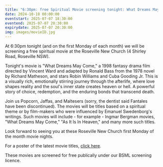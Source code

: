 ```yaml
---
title: "6:30pm: free Spiritual Movie screening tonight: What Dreams May Come (Robin Williams)"
date: 2024-10-18 00:00:00
eventstart: 2025-07-07 18:30:00
eventend: 2025-07-07 20:30:00
expirydate: 2025-07-07 20:30:00
img: images/movieID.jpg
---
```


At 6:30pm tonight (and on the first Monday of each month) we will be screening a free spiritual movie at the Roseville New Church (4 Shirley Road, Roseville NSW).

Tonight's movie is "What Dreams May Come," a 1998 fantasy drama film directed by Vincent Ward and adapted by Ronald Bass from the 1978 novel by Richard Matheson, and stars Robin Williams and Cuba Gooding Jr. This is a visually rich, emotionally stirring journey through the afterlife, where love shapes reality and the soul's inner state creates heaven or hell. A powerful story of choice, redemption, and the enduring bonds that transcend death.

Join us Popcorn, Jaffas, and Maltesers (sorry, the dentist said Fantales have been discontinued).
The movies will be titles based on a spiritual theme or by film-makers who were influenced by Emanuel Swedenborg's writings.
Such movies will include - for example - Ingmar Bergman movies, "What Dreams May Come," "As It Is In Heaven," and many more such titles.

Look forward to seeing you at these Roseville New Church first Monday of the month movie nights.

For a poster of the latest movie titles, [click here](https://static.swedenborg.com.au/pdf/fliers/SpiritualMovieNightsPoster.pdf).

These movies are screened for free publically under our BSML screening licence.
